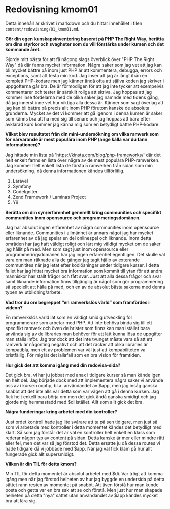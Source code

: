 ---
---
Redovisning kmom01
=========================

Detta innehåll är skrivet i markdown och du hittar innehållet i filen `content/redovisning/01_kmom01.md`.

__Gör din egen kunskapsinventering baserat på PHP The Right Way, berätta om dina styrkor och svagheter som du vill förstärka under kursen och det kommande året.__

Gjorde mitt bästa för att få någong slags överblick över "PHP The Right Way" då där fanns mycket information. Några saker som jag vet att jag kan bli mycket bättre på inom just PHP är att kommentera, debugga, errors och exceptions, samt att testa min kod. Jag inser att jag är långt ifrån en komplett PHP-kodare men jag känner ändå ofta att själva koden jag skriver i uppgofterna går bra. De är förmodligen för att jag inte tycker att exempelvis kommentarer och tester är särskilt roliga att skriva. Jag hoppas att jag kommer inse fördelarna med de olika saker jag nämnde med tidens gång, då jag innerst inne vet hur viktiga alla dessa är. Känner som sagt överlag att jag kan bli bättre på precis allt inom PHP förutom kanske de absoluta grunderna. Mycket av det vi kommer att gå igenom i denna kursen är saker som känns bra att ha med sig till senare och jag hoppas att bara efter avklarad kurs kommer jag känna mig som en betydligt bättre PHP-kodare.

__Vilket blev resultatet från din mini-undersökning om vilka ramverk som för närvarande är mest populära inom PHP (ange källa var du fann informationen)?__

Jag hittade min lista på 'https://kinsta.com/blog/php-frameworks/' där det helt enkelt fanns en lista över några av de mest populära PHP-ramverken. Jag kommer helt enkelt lista de första 5 ramverken från sidan som min undersökning, då denna informationen kändes tillförlitlig.

1. Laravel
2. Symfony
3. CodeIgniter
4. Zend Framework / Laminas Project
5. Yii

__Berätta om din syn/erfarenhet generellt kring communities och specifikt communities inom opensource och programmeringsdomänen.__

Jag har absolut ingen erfarenhet av några communities inom opensource eller liknande. Communities i allmänhet är annars något jag har mycket erfarenhet av då jag spelar en del onlinespel och liknande. Inom detta områden har jag haft väldigt roligt och lärt mig väldigt mycket om de saker jag hållit på med. Men som sagt just inom opensource eller programmeringsdomänen har jag ingen erfarenhet egentligen. Det skulle väl vara om man räknade alla de gånger jag tagit hjälp av exterande communitites när jag letat efter kodlösningar under tidigare kurser. I detta fallet har jag hittat mycket bra information som kommit till ytan för att andra människor har ställt frågor och fått svar. Just att alla dessa frågor och svar samt liknande information finns tillgänglig är något som gör programmering så speciellt att hålla på med, och en av de absolut bästa sakerna med denna typen av utbildning/arbete.

__Vad tror du om begreppet “en ramverkslös värld” som framfördes i videon?__

En ramverkslös värld lät som en väldigt smidig utveckling för programmerare som arbetar med PHP. Att inte behöva binda sig till ett specifikt ramverk och öven de brister som finns kan man istället bara använda sig av de libraries man behöver för att lätt kunna lösa de uppgifter man ställs inför. Jag tror dock att det inte tvunget måste vara så att ett ramverk är någonting negativt och att det räcker att olika libraries är kompatibla, men ett av problemen var väl just att kompabiliteten va bristfällig. För mig lät det iallafall som en bra vision för framtiden.

__Hur gick det att komma igång med din redovisa-sida?__

Det gick bra, vi har ju jobbat med anax i tidigare kurser så man kände igen en helt del. Jag började dock med att implementera några saker vi använde oss av i kursen oophp, bl.a. användandet av $app, men jag insåg ganska snabbt att det inte alls var detta som var vägen att gå i denna kursen. Jag fick helt enkelt bara börja om men det gick ändå ganska smidigt och jag gjorde mig hemmastadd med $di istället. Allt som allt gick det bra.

__Några funderingar kring arbetet med din kontroller?__

Just ordet kontroll hade jag lite svårare att ta på sen tidigare, men just så som vi arbetade med kontroller i detta momentet kändes det betydligt med klart. Så som jag förstår det är väl en kontroller helt enkelt en klass som rederar någon typ av content på sidan. Detta kanske är mer eller mindre rätt eller fel, men det var så jag förstod det. Detta ersatte ju då dessa routes vi hade tidigare då vi jobbade med $app. När jag väl fick kläm på hur allt fungerade gick allt supersmidigt.

__Vilken är din TIL för detta kmom?__

Min TIL för detta momentet är absolut arbetet med $di. Var trögt att komma igång men när jag förstod helheten av hur jag byggde en undersida på detta sättet rann resten av momentet på snabbt. Att även förstå hur man kunde posta och getta var en bra sak att se och förstå. Men just hur man skapade helheten på detta "nya" sättet utan användandet av $app kändes mycket bra att lära sig.
